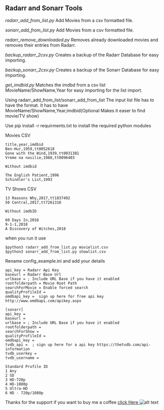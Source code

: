 ## Radarr and Sonarr Tools

*radarr_add_from_list.py* Add Movies from a csv formatted file.

*sonarr_add_from_list.py* Add Movies from a csv formatted file.

*radarr_remove_downloaded.py* Removes already downloaded movies and removes their entries from Radarr.

*backup_radarr_2csv.py* Creates a backup of the Radarr Database for easy importing.

*backup_sonarr_2csv.py* Creates a backup of the Sonarr Database for easy importing.

*get_imdbid.py* Matches the imdbd from a csv list MovieName/ShowName,Year for easy importing for the list import.

Using radarr_add_from_list/sonarr_add_from_list
The input list file has to have the format. 
It has to have MovieName/ShowName,Year,imdbid(Optional Makes it easer to find movie/TV show)

Use pip install -r requirments.txt to install the required python modules 

Movies CSV
```
title,year,imdbid
Ben-Hur,1959,tt0052618
Gone with the Wind,1939,tt0031381
Vreme na nasilie,1988,tt0096403

Without imdbid

The English Patient,1996
Schindler's List,1993
```
TV Shows CSV

```
13 Reasons Why,2017,tt1837492
50 Central,2017,tt7261310

Without imdbID

60 Days In,2016
9-1-1,2018
A Discovery of Witches,2018

```

when you run it use
```
$python3 radarr_add_from_list.py movielist.csv
$python3 sonarr_add_from_list.py showlist.csv
```
Rename config_example.ini and add your details

```
api_key = Radarr Api Key
baseurl = Radarr Base Url
urlbase = ; Include URL Base if you have it enabled
rootfolderpath = Movie Root Path
searchForMovie = Enable forced search
qualityProfileId = 
omdbapi_key =  sign up here for free api key http://www.omdbapi.com/apikey.aspx

[sonarr]
api_key = 
baseurl = 
urlbase = ; Include URL Base if you have it enabled
rootfolderpath = 
searchForShow = 
qualityProfileId = 
omdbapi_key = 
tvdb_api =  ; sign up here for a api key https://thetvdb.com/api-information
tvdb_userkey = 
tvdb_username = 

Standard Profile ID
1 Any
2 SD
3 HD-720p
4 HD-1080p
5 Ultra-HD
6 HD - 720p/1080p
```

Thanks for the support if you want to buy me a coffee [click Here ](buymeacoff.ee/Sirk123au)![alt text](https://img.buymeacoffee.com/api/?name=Kris&size=300&bg-image=bmc)

